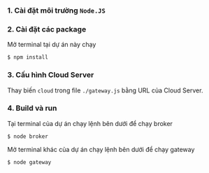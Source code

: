 ### 1. Cài đặt môi trường `Node.JS`
### 2. Cài đặt các package 
Mở terminal tại dự án này chạy
```
$ npm install
```
### 3. Cấu hình Cloud Server
Thay biến `cloud` trong file `./gateway.js` bằng URL của Cloud Server.

### 4. Build và run 
Tại terminal của dự án chạy lệnh bên dưới để chạy broker
```
$ node broker
```
Mở terminal khác của dự án chạy lệnh bên dưới để chạy gateway
```
$ node gateway
```
